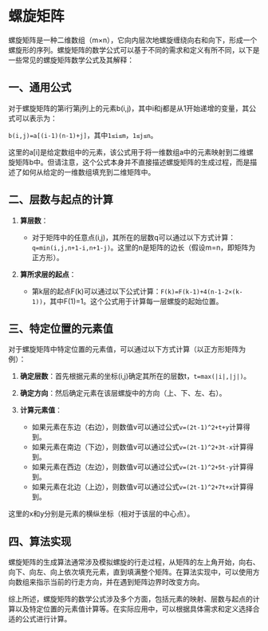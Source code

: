 
# 螺旋矩阵

螺旋矩阵是一种二维数组（m×n），它向内层次地螺旋缠绕向右和向下，形成一个螺旋形的序列。螺旋矩阵的数学公式可以基于不同的需求和定义有所不同，以下是一些常见的螺旋矩阵数学公式及其解释：

## 一、通用公式

对于螺旋矩阵的第i行第j列上的元素b(i,j)，其中i和j都是从1开始递增的变量，其公式可以表示为：

`b(i,j)=a[(i-1)(n-1)+j]`，其中`1≤i≤m`，`1≤j≤n`。

这里的a[i]是给定数组中的元素，该公式用于将一维数组a中的元素映射到二维螺旋矩阵b中。但请注意，这个公式本身并不直接描述螺旋矩阵的生成过程，而是描述了如何从给定的一维数组填充到二维矩阵中。

## 二、层数与起点的计算

1. **算层数**：

    * 对于矩阵中的任意点(i,j)，其所在的层数q可以通过以下方式计算：`q=min(i,j,n+1-i,n+1-j)`。这里的n是矩阵的边长（假设m=n，即矩阵为正方形）。

2. **算所求层的起点**：

    * 第k层的起点F(k)可以通过以下公式计算：`F(k)=F(k-1)+4(n-1-2×(k-1))`，其中F(1)=1。这个公式用于计算每一层螺旋的起始位置。

## 三、特定位置的元素值

对于螺旋矩阵中特定位置的元素值，可以通过以下方式计算（以正方形矩阵为例）：

1. **确定层数**：首先根据元素的坐标(i,j)确定其所在的层数t，`t=max(|i|,|j|)`。
2. **确定方向**：然后确定元素在该层螺旋中的方向（上、下、左、右）。
3. **计算元素值**：

    * 如果元素在东边（右边），则数值v可以通过公式`v=(2t-1)^2+t+y`计算得到。
    * 如果元素在南边（下边），则数值v可以通过公式`v=(2t-1)^2+3t-x`计算得到。
    * 如果元素在西边（左边），则数值v可以通过公式`v=(2t-1)^2+5t-y`计算得到。
    * 如果元素在北边（上边），则数值v可以通过公式`v=(2t-1)^2+7t+x`计算得到。

这里的x和y分别是元素的横纵坐标（相对于该层的中心点）。

## 四、算法实现

螺旋矩阵的生成算法通常涉及模拟螺旋的行走过程，从矩阵的左上角开始，向右、向下、向左、向上依次填充元素，直到填满整个矩阵。在算法实现中，可以使用方向数组来指示当前的行走方向，并在遇到矩阵边界时改变方向。

综上所述，螺旋矩阵的数学公式涉及多个方面，包括元素的映射、层数与起点的计算以及特定位置的元素值计算等。在实际应用中，可以根据具体需求和定义选择合适的公式进行计算。
